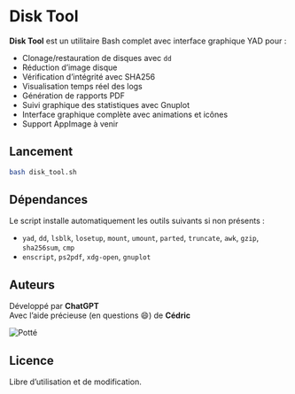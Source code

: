 # Disk Tool

**Disk Tool** est un utilitaire Bash complet avec interface graphique YAD pour :
- Clonage/restauration de disques avec `dd`
- Réduction d’image disque
- Vérification d’intégrité avec SHA256
- Visualisation temps réel des logs
- Génération de rapports PDF
- Suivi graphique des statistiques avec Gnuplot
- Interface graphique complète avec animations et icônes
- Support AppImage à venir

## Lancement

```bash
bash disk_tool.sh
```

## Dépendances

Le script installe automatiquement les outils suivants si non présents :
- `yad`, `dd`, `lsblk`, `losetup`, `mount`, `umount`, `parted`, `truncate`, `awk`, `gzip`, `sha256sum`, `cmp`
- `enscript`, `ps2pdf`, `xdg-open`, `gnuplot`

## Auteurs

Développé par **ChatGPT**  
Avec l’aide précieuse (en questions 😄) de **Cédric**

![Potté](assets/chat_pote.gif)

## Licence

Libre d’utilisation et de modification.
